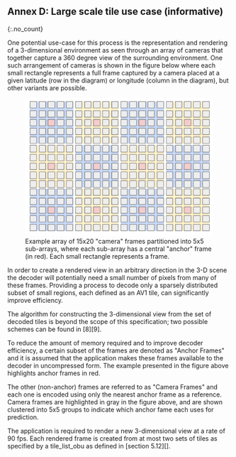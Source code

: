 ## Annex D: Large scale tile use case (informative)
{:.no_count}

One potential use-case for this process is the representation and rendering of a 3-dimensional environment
as seen through an array of cameras that together capture a 360 degree view of the surrounding environment.
One such arrangement of cameras is shown in the figure below where each small rectangle represents a full
frame captured by a camera placed at a given latitude (row in the diagram) or longitude (column in the diagram), but other variants are possible.

<figure class="figure center-block">
  <img alt="" src="assets/images/large_scale_camera_frames.png" class="figure-img img-fluid">
  <figcaption class="figure-caption">Example array of 15x20 "camera" frames partitioned into 5x5 sub-arrays,
  where each sub-array has a central "anchor" frame (in red). Each small rectangle represents a frame.</figcaption>
</figure>
 
In order to create a rendered view in an arbitrary direction in the 3-D scene the decoder will potentially need a small number of pixels from many of these frames. Providing a process to decode only a sparsely distributed subset of small regions, each defined as an AV1 tile, can significantly improve efficiency.
 
The algorithm for constructing the 3-dimensional view from the set of decoded tiles is beyond the scope of this specification;
two possible schemes can be found in [8][9].
 
To reduce the amount of memory required and to improve decoder efficiency, a certain subset of the frames are denoted as "Anchor Frames"
and it is assumed that the application makes these frames available to the decoder in uncompressed form.
The example presented in the figure above highlights anchor frames in red.
 
The other (non-anchor) frames are referred to as "Camera Frames" and each one is encoded using only the nearest anchor
frame as a reference. Camera frames are highlighted in gray in the figure above,
and are shown clustered into 5x5 groups to indicate which anchor fame each uses for prediction.
 
The application is required to render a new 3-dimensional view at a rate of 90 fps.
Each rendered frame is created from at most two sets
of tiles as specified by a tile_list_obu as defined in [section 5.12][].
